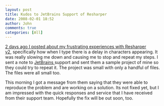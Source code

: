```yaml
---
layout: post
title: Kudos to JetBrains Support of Resharper
date: 2008-02-01 18:52
author: John
comments: true
categories: [All]
---
```

<P><A HREF="/blogs/john.papa/archive/2006/06/20/146617.aspx">2 days ago I posted about my frustrating experiences with Resharper v2</A>,&nbsp;specifically&nbsp;how when I type there is a delay in characters appearing. It was really slowing me down and causing me to stop and repeat my steps. I sent a note to <A href="http://www.jetbrains.com/">JetBrains </A>support and sent them a sample project of mine so they could try to repeat it. The project was small with only a handful of files. The files were all small too.</P> <P>This morning I got a message from them saying that they were able to reproduce the problem and are working on a solution. Its not fixed yet, but I am impressed with the quick responses and service that I have received from their support team. Hopefully the fix will be out soon, too.</P>

